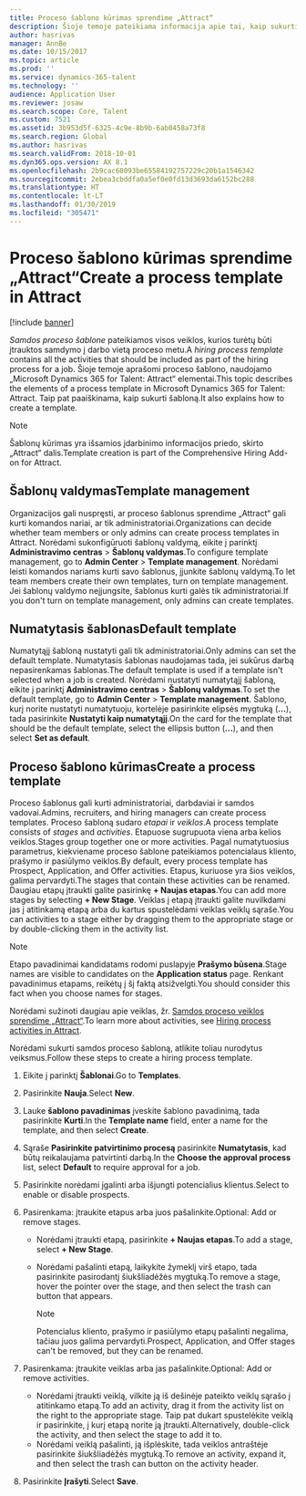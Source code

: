 ```yaml
---
title: Proceso šablono kūrimas sprendime „Attract“
description: Šioje temoje pateikiama informacija apie tai, kaip sukurti proceso šabloną sprendime „Attract“.
author: hasrivas
manager: AnnBe
ms.date: 10/15/2017
ms.topic: article
ms.prod: ''
ms.service: dynamics-365-talent
ms.technology: ''
audience: Application User
ms.reviewer: josaw
ms.search.scope: Core, Talent
ms.custom: 7521
ms.assetid: 3b953d5f-6325-4c9e-8b9b-6ab0458a73f8
ms.search.region: Global
ms.author: hasrivas
ms.search.validFrom: 2018-10-01
ms.dyn365.ops.version: AX 8.1
ms.openlocfilehash: 2b9cac68093be65584192757229c20b1a1546342
ms.sourcegitcommit: 2ebea3cbddfa0a5ef0e0fd13d3693da6152bc288
ms.translationtype: HT
ms.contentlocale: lt-LT
ms.lasthandoff: 01/30/2019
ms.locfileid: "305471"
---
```

# <a name="create-a-process-template-in-attract"></a><span data-ttu-id="9949f-103">Proceso šablono kūrimas sprendime „Attract“</span><span class="sxs-lookup"><span data-stu-id="9949f-103">Create a process template in Attract</span></span>

[!include [banner](includes/banner.md)]

<span data-ttu-id="9949f-104">*Samdos proceso šablone* pateikiamos visos veiklos, kurios turėtų būti įtrauktos samdymo į darbo vietą proceso metu.</span><span class="sxs-lookup"><span data-stu-id="9949f-104">A *hiring process template* contains all the activities that should be included as part of the hiring process for a job.</span></span> <span data-ttu-id="9949f-105">Šioje temoje aprašomi proceso šablono, naudojamo „Microsoft Dynamics 365 for Talent: Attract“ elementai.</span><span class="sxs-lookup"><span data-stu-id="9949f-105">This topic describes the elements of a process template in Microsoft Dynamics 365 for Talent: Attract.</span></span> <span data-ttu-id="9949f-106">Taip pat paaiškinama, kaip sukurti šabloną.</span><span class="sxs-lookup"><span data-stu-id="9949f-106">It also explains how to create a template.</span></span>

> [!NOTE]
> <span data-ttu-id="9949f-107">Šablonų kūrimas yra išsamios įdarbinimo informacijos priedo, skirto „Attract“ dalis.</span><span class="sxs-lookup"><span data-stu-id="9949f-107">Template creation is part of the Comprehensive Hiring Add-on for Attract.</span></span>

## <a name="template-management"></a><span data-ttu-id="9949f-108">Šablonų valdymas</span><span class="sxs-lookup"><span data-stu-id="9949f-108">Template management</span></span>

<span data-ttu-id="9949f-109">Organizacijos gali nuspręsti, ar proceso šablonus sprendime „Attract“ gali kurti komandos nariai, ar tik administratoriai.</span><span class="sxs-lookup"><span data-stu-id="9949f-109">Organizations can decide whether team members or only admins can create process templates in Attract.</span></span> <span data-ttu-id="9949f-110">Norėdami sukonfigūruoti šablonų valdymą, eikite į parinktį **Administravimo centras** \> **Šablonų valdymas**.</span><span class="sxs-lookup"><span data-stu-id="9949f-110">To configure template management, go to **Admin Center** \> **Template management**.</span></span> <span data-ttu-id="9949f-111">Norėdami leisti komandos nariams kurti savo šablonus, įjunkite šablonų valdymą.</span><span class="sxs-lookup"><span data-stu-id="9949f-111">To let team members create their own templates, turn on template management.</span></span> <span data-ttu-id="9949f-112">Jei šablonų valdymo neįjungsite, šablonus kurti galės tik administratoriai.</span><span class="sxs-lookup"><span data-stu-id="9949f-112">If you don't turn on template management, only admins can create templates.</span></span>

## <a name="default-template"></a><span data-ttu-id="9949f-113">Numatytasis šablonas</span><span class="sxs-lookup"><span data-stu-id="9949f-113">Default template</span></span>

<span data-ttu-id="9949f-114">Numatytąjį šabloną nustatyti gali tik administratoriai.</span><span class="sxs-lookup"><span data-stu-id="9949f-114">Only admins can set the default template.</span></span> <span data-ttu-id="9949f-115">Numatytasis šablonas naudojamas tada, jei sukūrus darbą nepasirenkamas šablonas.</span><span class="sxs-lookup"><span data-stu-id="9949f-115">The default template is used if a template isn't selected when a job is created.</span></span> <span data-ttu-id="9949f-116">Norėdami nustatyti numatytąjį šabloną, eikite į parinktį **Administravimo centras** \> **Šablonų valdymas**.</span><span class="sxs-lookup"><span data-stu-id="9949f-116">To set the default template, go to **Admin Center** \> **Template management**.</span></span> <span data-ttu-id="9949f-117">Šablono, kurį norite nustatyti numatytuoju, kortelėje pasirinkite elipsės mygtuką (**...**), tada pasirinkite **Nustatyti kaip numatytąjį**.</span><span class="sxs-lookup"><span data-stu-id="9949f-117">On the card for the template that should be the default template, select the ellipsis button (**...**), and then select **Set as default**.</span></span>

## <a name="create-a-process-template"></a><span data-ttu-id="9949f-118">Proceso šablono kūrimas</span><span class="sxs-lookup"><span data-stu-id="9949f-118">Create a process template</span></span>

<span data-ttu-id="9949f-119">Proceso šablonus gali kurti administratoriai, darbdaviai ir samdos vadovai.</span><span class="sxs-lookup"><span data-stu-id="9949f-119">Admins, recruiters, and hiring managers can create process templates.</span></span> <span data-ttu-id="9949f-120">Proceso šabloną sudaro *etapai* ir *veiklos*.</span><span class="sxs-lookup"><span data-stu-id="9949f-120">A process template consists of *stages* and *activities*.</span></span> <span data-ttu-id="9949f-121">Etapuose sugrupuota viena arba kelios veiklos.</span><span class="sxs-lookup"><span data-stu-id="9949f-121">Stages group together one or more activities.</span></span> <span data-ttu-id="9949f-122">Pagal numatytuosius parametrus, kiekviename proceso šablone pateikiamos potencialaus kliento, prašymo ir pasiūlymo veiklos.</span><span class="sxs-lookup"><span data-stu-id="9949f-122">By default, every process template has Prospect, Application, and Offer activities.</span></span> <span data-ttu-id="9949f-123">Etapus, kuriuose yra šios veiklos, galima pervardyti.</span><span class="sxs-lookup"><span data-stu-id="9949f-123">The stages that contain these activities can be renamed.</span></span> <span data-ttu-id="9949f-124">Daugiau etapų įtraukti galite pasirinkę **+ Naujas etapas**.</span><span class="sxs-lookup"><span data-stu-id="9949f-124">You can add more stages by selecting **+ New Stage**.</span></span> <span data-ttu-id="9949f-125">Veiklas į etapą įtraukti galite nuvilkdami jas į atitinkamą etapą arba du kartus spustelėdami veiklas veiklų sąraše.</span><span class="sxs-lookup"><span data-stu-id="9949f-125">You can activities to a stage either by dragging them to the appropriate stage or by double-clicking them in the activity list.</span></span>

> [!NOTE]
> <span data-ttu-id="9949f-126">Etapo pavadinimai kandidatams rodomi puslapyje **Prašymo būsena**.</span><span class="sxs-lookup"><span data-stu-id="9949f-126">Stage names are visible to candidates on the **Application status** page.</span></span> <span data-ttu-id="9949f-127">Renkant pavadinimus etapams, reikėtų į šį faktą atsižvelgti.</span><span class="sxs-lookup"><span data-stu-id="9949f-127">You should consider this fact when you choose names for stages.</span></span>

<span data-ttu-id="9949f-128">Norėdami sužinoti daugiau apie veiklas, žr. [Samdos proceso veiklos sprendime „Attract“](./activities-attract.md).</span><span class="sxs-lookup"><span data-stu-id="9949f-128">To learn more about activities, see [Hiring process activities in Attract](./activities-attract.md).</span></span>

<span data-ttu-id="9949f-129">Norėdami sukurti samdos proceso šabloną, atlikite toliau nurodytus veiksmus.</span><span class="sxs-lookup"><span data-stu-id="9949f-129">Follow these steps to create a hiring process template.</span></span>

1. <span data-ttu-id="9949f-130">Eikite į parinktį **Šablonai**.</span><span class="sxs-lookup"><span data-stu-id="9949f-130">Go to **Templates**.</span></span>
2. <span data-ttu-id="9949f-131">Pasirinkite **Nauja**.</span><span class="sxs-lookup"><span data-stu-id="9949f-131">Select **New**.</span></span>
3. <span data-ttu-id="9949f-132">Lauke **šablono pavadinimas** įveskite šablono pavadinimą, tada pasirinkite **Kurti**.</span><span class="sxs-lookup"><span data-stu-id="9949f-132">In the **Template name** field, enter a name for the template, and then select **Create**.</span></span>
4. <span data-ttu-id="9949f-133">Sąraše **Pasirinkite patvirtinimo procesą** pasirinkite **Numatytasis**, kad būtų reikalaujama patvirtinti darbą.</span><span class="sxs-lookup"><span data-stu-id="9949f-133">In the **Choose the approval process** list, select **Default** to require approval for a job.</span></span>
5. <span data-ttu-id="9949f-134">Pasirinkite norėdami įgalinti arba išjungti potencialius klientus.</span><span class="sxs-lookup"><span data-stu-id="9949f-134">Select to enable or disable prospects.</span></span>
6. <span data-ttu-id="9949f-135">Pasirenkama: įtraukite etapus arba juos pašalinkite.</span><span class="sxs-lookup"><span data-stu-id="9949f-135">Optional: Add or remove stages.</span></span>

    - <span data-ttu-id="9949f-136">Norėdami įtraukti etapą, pasirinkite **+ Naujas etapas**.</span><span class="sxs-lookup"><span data-stu-id="9949f-136">To add a stage, select **+ New Stage**.</span></span>
    - <span data-ttu-id="9949f-137">Norėdami pašalinti etapą, laikykite žymeklį virš etapo, tada pasirinkite pasirodantį šiukšliadėžės mygtuką.</span><span class="sxs-lookup"><span data-stu-id="9949f-137">To remove a stage, hover the pointer over the stage, and then select the trash can button that appears.</span></span>

        > [!NOTE]
        > <span data-ttu-id="9949f-138">Potencialus kliento, prašymo ir pasiūlymo etapų pašalinti negalima, tačiau juos galima pervardyti.</span><span class="sxs-lookup"><span data-stu-id="9949f-138">Prospect, Application, and Offer stages can't be removed, but they can be renamed.</span></span>

7. <span data-ttu-id="9949f-139">Pasirenkama: įtraukite veiklas arba jas pašalinkite.</span><span class="sxs-lookup"><span data-stu-id="9949f-139">Optional: Add or remove activities.</span></span>

    - <span data-ttu-id="9949f-140">Norėdami įtraukti veiklą, vilkite ją iš dešinėje pateikto veiklų sąrašo į atitinkamo etapą.</span><span class="sxs-lookup"><span data-stu-id="9949f-140">To add an activity, drag it from the activity list on the right to the appropriate stage.</span></span> <span data-ttu-id="9949f-141">Taip pat dukart spustelėkite veiklą ir pasirinkite, į kurį etapą norite ją įtraukti.</span><span class="sxs-lookup"><span data-stu-id="9949f-141">Alternatively, double-click the activity, and then select the stage to add it to.</span></span>
    - <span data-ttu-id="9949f-142">Norėdami veiklą pašalinti, ją išplėskite, tada veiklos antraštėje pasirinkite šiukšliadėžės mygtuką.</span><span class="sxs-lookup"><span data-stu-id="9949f-142">To remove an activity, expand it, and then select the trash can button on the activity header.</span></span>

8. <span data-ttu-id="9949f-143">Pasirinkite **Įrašyti**.</span><span class="sxs-lookup"><span data-stu-id="9949f-143">Select **Save**.</span></span>
